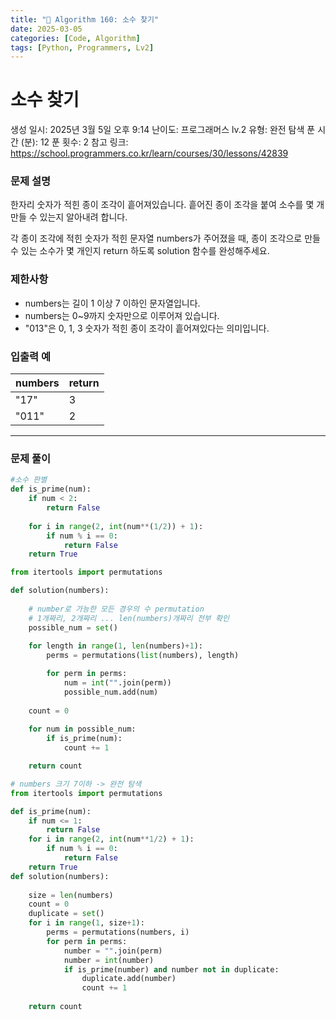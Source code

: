 ```yaml
---
title: "🧠 Algorithm 160: 소수 찾기"
date: 2025-03-05
categories: [Code, Algorithm]
tags: [Python, Programmers, Lv2]
---
```


# 소수 찾기

생성 일시: 2025년 3월 5일 오후 9:14
난이도: 프로그래머스 lv.2
유형: 완전 탐색
푼 시간 (분): 12
푼 횟수: 2
참고 링크: https://school.programmers.co.kr/learn/courses/30/lessons/42839

### **문제 설명**

한자리 숫자가 적힌 종이 조각이 흩어져있습니다. 흩어진 종이 조각을 붙여 소수를 몇 개 만들 수 있는지 알아내려 합니다.

각 종이 조각에 적힌 숫자가 적힌 문자열 numbers가 주어졌을 때, 종이 조각으로 만들 수 있는 소수가 몇 개인지 return 하도록 solution 함수를 완성해주세요.

### 제한사항

- numbers는 길이 1 이상 7 이하인 문자열입니다.
- numbers는 0~9까지 숫자만으로 이루어져 있습니다.
- "013"은 0, 1, 3 숫자가 적힌 종이 조각이 흩어져있다는 의미입니다.

### 입출력 예

| numbers | return |
| --- | --- |
| "17" | 3 |
| "011" | 2 |

---

### 문제 풀이

```python
#소수 판별
def is_prime(num):
    if num < 2:
        return False
    
    for i in range(2, int(num**(1/2)) + 1):
        if num % i == 0:
            return False
    return True

from itertools import permutations

def solution(numbers):
    
    # number로 가능한 모든 경우의 수 permutation
    # 1개짜리, 2개짜리 ... len(numbers)개짜리 전부 확인
    possible_num = set()
    
    for length in range(1, len(numbers)+1):
        perms = permutations(list(numbers), length)

        for perm in perms:
            num = int("".join(perm))
            possible_num.add(num)
    
    count = 0
    
    for num in possible_num:
        if is_prime(num):
            count += 1

    return count
```

```python
# numbers 크기 7이하 -> 완전 탐색
from itertools import permutations

def is_prime(num):
    if num <= 1:
        return False
    for i in range(2, int(num**1/2) + 1):
        if num % i == 0:
            return False
    return True
def solution(numbers):
    
    size = len(numbers)
    count = 0
    duplicate = set()
    for i in range(1, size+1):
        perms = permutations(numbers, i)
        for perm in perms:
            number = "".join(perm)
            number = int(number)
            if is_prime(number) and number not in duplicate:
                duplicate.add(number)
                count += 1
                
    return count
```
